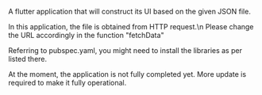 A flutter application that will construct its UI based on the given JSON file.

In this application, the file is obtained from HTTP request.\n
Please change the URL accordingly in the function "fetchData" 

Referring to pubspec.yaml, you might need to install the libraries as per listed there.

At the moment, the application is not fully completed yet.
More update is required to make it fully operational.
